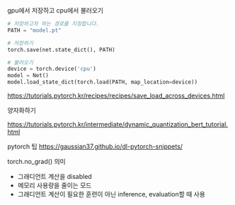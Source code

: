 gpu에서 저장하고 cpu에서 불러오기
```python
# 저장하고자 하는 경로를 지정합니다.
PATH = "model.pt"

# 저장하기
torch.save(net.state_dict(), PATH)

# 불러오기
device = torch.device('cpu')
model = Net()
model.load_state_dict(torch.load(PATH, map_location=device))
```
https://tutorials.pytorch.kr/recipes/recipes/save_load_across_devices.html


양자화하기

https://tutorials.pytorch.kr/intermediate/dynamic_quantization_bert_tutorial.html

pytorch 팁
https://gaussian37.github.io/dl-pytorch-snippets/

torch.no_grad() 의미
* 그래디언트 계산을 disabled
* 메모리 사용량을 줄이는 모드
* 그래디언트 계산이 필요한 훈련이 아닌 inference, evaluation할 때 사용

